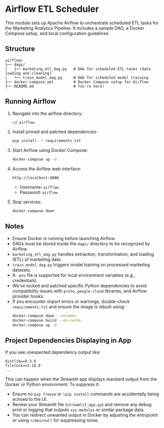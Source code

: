 # Airflow ETL Scheduler

This module sets up Apache Airflow to orchestrate scheduled ETL tasks for the Marketing Analytics Pipeline. It includes a sample DAG, a Docker Compose setup, and local configuration guidelines.

## Structure

```
airflow/
├── dags/
│   ├── marketing_etl_dag.py   # DAG for scheduled ETL tasks (data loading and cleaning)
│   └── train_model_dag.py     # DAG for scheduled model training
├── docker-compose.yml         # Docker Compose setup for Airflow
├── README.md                  # You're here!
```

## Running Airflow

1. Navigate into the airflow directory:
   ```bash
   cd airflow
   ```

2. Install pinned and patched dependencies:
   ```bash
   pip install -r requirements.txt
   ```

3. Start Airflow using Docker Compose:
   ```bash
   docker-compose up -d
   ```

4. Access the Airflow web interface:
   ```
   http://localhost:8080
   ```

   - Username: `airflow`
   - Password: `airflow`

5. Stop services:
   ```bash
   docker-compose down
   ```

## Notes

- Ensure Docker is running before launching Airflow.
- DAGs must be stored inside the `dags/` directory to be recognized by Airflow.
- `marketing_etl_dag.py` handles extraction, transformation, and loading (ETL) of marketing data.
- `train_model_dag.py` triggers model training on processed marketing datasets.
- A `.env` file is supported for local environment variables (e.g., credentials).
- We've locked and patched specific Python dependencies to avoid compatibility issues with `proto`, `google-cloud` libraries, and Airflow provider hooks.
- If you encounter import errors or warnings, double-check `requirements.txt` and ensure the image is rebuilt using:
  ```bash
  docker-compose down --volumes
  docker-compose build --no-cache
  docker-compose up -d
  ```

## Project Dependencies Displaying in App

If you see unexpected dependency output like:

```
distlib==0.3.9
filelock==3.18.0
...
```

This can happen when the Streamlit app displays standard output from the Docker or Python environment. To suppress it:

- Ensure no `pip freeze` or `!pip install` commands are accidentally being echoed to the UI.
- Review your Streamlit file (`streamlit_app.py`) and remove any debug print or logging that outputs `sys.modules` or similar package data.
- You can redirect unwanted output in Docker by adjusting the entrypoint or using `>/dev/null` for suppressing noise.
